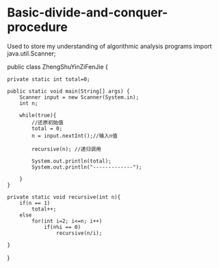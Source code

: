 # Basic-divide-and-conquer-procedure
Used to store my understanding of algorithmic analysis programs
import java.util.Scanner;

public class ZhengShuYinZiFenJie {

    private static int total=0;

    public static void main(String[] args) {
        Scanner input = new Scanner(System.in);
        int n;

        while(true){
            //还原初始值
            total = 0;
            n = input.nextInt();//输入n值

            recursive(n); //递归调用

            System.out.println(total);
            System.out.println("-------------");

        }
    }

    private static void recursive(int n){
        if(n == 1)
            total++;
        else
            for(int i=2; i<=n; i++)
                if(n%i == 0)
                    recursive(n/i);

    }
}
